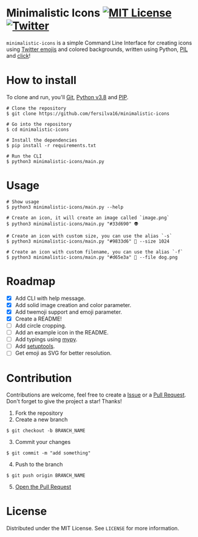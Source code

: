 # Minimalistic Icons [![MIT License][license-shield]][license-url] [![Twitter][twitter-shield]][twitter-url]
`minimalistic-icons` is a simple Command Line Interface for creating icons using [Twitter emojis](https://twemoji.twitter.com) and colored backgrounds, written using Python, [PIL](https://pillow.readthedocs.io) and [click](https://click.palletsprojects.com)!

# How to install
To clone and run, you'll [Git](https://git-scm.com), [Python v3.8](https://www.python.org) and [PIP](https://pip.pypa.io).

```console
# Clone the repository
$ git clone https://github.com/fersilva16/minimalistic-icons

# Go into the repository
$ cd minimalistic-icons

# Install the dependencies
$ pip install -r requirements.txt

# Run the CLI
$ python3 minimalistic-icons/main.py
```

# Usage
```console
# Show usage
$ python3 minimalistic-icons/main.py --help

# Create an icon, it will create an image called `image.png`
$ python3 minimalistic-icons/main.py "#33d690" 👽

# Create an icon with custom size, you can use the alias `-s`
$ python3 minimalistic-icons/main.py "#9833d6" 🦴 --size 1024

# Create an icon with custom filename, you can use the alias `-f`
$ python3 minimalistic-icons/main.py "#d65e3a" 🐾 --file dog.png
```

# Roadmap
- [x] Add CLI with help message.
- [x] Add solid image creation and color parameter.
- [x] Add twemoji support and emoji parameter.
- [x] Create a README!
- [ ] Add circle cropping.
- [ ] Add an example icon in the README.
- [ ] Add typings using [mypy](http://mypy-lang.org).
- [ ] Add [setuptools](https://setuptools.pypa.io).
- [ ] Get emoji as SVG for better resolution.

# Contribution
Contributions are welcome, feel free to create a [Issue][new-issue-url] or a [Pull Request][new-pr-url]. Don't forget to give the project a star! Thanks!

1. Fork the repository
2. Create a new branch
```console
$ git checkout -b BRANCH_NAME
```
3. Commit your changes
```console
$ git commit -m "add something"
```
4. Push to the branch
```console
$ git push origin BRANCH_NAME
```
5. [Open the Pull Request][new-pr-url]

# License
Distributed under the MIT License. See `LICENSE` for more information.


<!-- Links and images -->
[license-shield]: https://img.shields.io/github/license/fersilva16/minimalistic-icons?style=flat-square
[license-url]: https://github.com/fersilva16/minimalistic-icons/blob/master/LICENSE
[twitter-shield]: https://img.shields.io/badge/-fersilvaa16-black.svg?style=flat-square&logo=twitter&logoColor=white&colorB=49a2f2
[twitter-url]: https://twitter.com/fersilvaa16
[new-issue-url]: https://github.com/fersilva16/minimalistic-icons/issues/new
[new-pr-url]: https://github.com/fersilva16/minimalistic-icons/pulls/new
